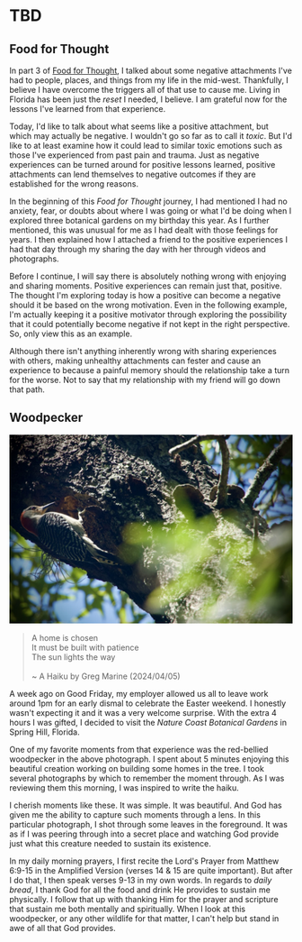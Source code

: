 # TBD

## Food for Thought

In part 3 of [Food for Thought](../03/31_my-path-food-for-thought-and-love#food-for-thought), I talked about some negative attachments I've had to people, places, and things from my life in the mid-west. Thankfully, I believe I have overcome the triggers all of that use to cause me. Living in Florida has been just the *reset* I needed, I believe. I am grateful now for the lessons I've learned from that experience.

Today, I'd like to talk about what seems like a positive attachment, but which may actually be negative. I wouldn't go so far as to call it *toxic*. But I'd like to at least examine how it could lead to similar toxic emotions such as those I've experienced from past pain and trauma. Just as negative experiences can be turned around for positive lessons learned, positive attachments can lend themselves to negative outcomes if they are established for the wrong reasons.

In the beginning of this *Food for Thought* journey, I had mentioned I had no anxiety, fear, or doubts about where I was going or what I'd be doing when I explored three botanical gardens on my birthday this year. As I further mentioned, this was unusual for me as I had dealt with those feelings for years. I then explained how I attached a friend to the positive experiences I had that day through my sharing the day with her through videos and photographs.

Before I continue, I will say there is absolutely nothing wrong with enjoying and sharing moments. Positive experiences can remain just that, positive. The thought I'm exploring today is how a positive can become a negative should it be based on the wrong motivation. Even in the following example, I'm actually keeping it a positive motivator through exploring the possibility that it could potentially become negative if not kept in the right perspective. So, only view this as an example.

Although there isn't anything inherently wrong with sharing experiences with others, making unhealthy attachments can fester and cause an experience to because a painful memory should the relationship take a turn for the worse. Not to say that my relationship with my friend will go down that path. 

## Woodpecker

![Woodpecker on a tree](./img/DSC01483.jpeg)

> A home is chosen\
> It must be built with patience\
> The sun lights the way\
\
> ~ A Haiku by Greg Marine (2024/04/05)

A week ago on Good Friday, my employer allowed us all to leave work around 1pm for an early dismal to celebrate the Easter weekend. I honestly wasn't expecting it and it was a very welcome surprise. With the extra 4 hours I was gifted, I decided to visit the *Nature Coast Botanical Gardens* in Spring Hill, Florida.

One of my favorite moments from that experience was the red-bellied woodpecker in the above photograph. I spent about 5 minutes enjoying this beautiful creation working on building some homes in the tree. I took several photographs by which to remember the moment through. As I was reviewing them this morning, I was inspired to write the haiku.

I cherish moments like these. It was simple. It was beautiful. And God has given me the ability to capture such moments through a lens. In this particular photograph, I shot through some leaves in the foreground. It was as if I was peering through into a secret place and watching God provide just what this creature needed to sustain its existence.

In my daily morning prayers, I first recite the Lord's Prayer from Matthew 6:9-15 in the Amplified Version (verses 14 & 15 are quite important). But after I do that, I then speak verses 9-13 in my own words. In regards to *daily bread*, I thank God for all the food and drink He provides to sustain me physically. I follow that up with thanking Him for the prayer and scripture that sustain me both mentally and spiritually. When I look at this woodpecker, or any other wildlife for that matter, I can't help but stand in awe of all that God provides.